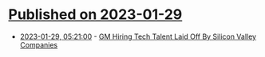 # [Published on 2023-01-29](index.md)

* [2023-01-29, 05:21:00](https://soylentnews.org/article.pl?sid=23/01/28/0142246&from=rss) - [GM Hiring Tech Talent Laid Off By Silicon Valley Companies](https://soylentnews.org/article.pl?sid=23/01/28/0142246&from=rss)
